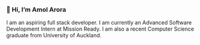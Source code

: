 ### **👋 Hi, I’m Amol Arora**

I am an aspiring full stack developer.
I am currently an Advanced Software Development Intern at Mission Ready.
I am also a recent Computer Science graduate from University of Auckland.
